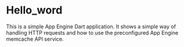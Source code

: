# Hello_word

This is a simple App Engine Dart application. It shows a simple way of handling
HTTP requests and how to use the preconfigured App Engine memcache API service.
